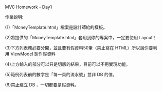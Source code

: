 MVC Homework - Day1

作業說明:

(1)「MoneyTemplate.html」檔案是設計師給的樣板。

(2)將提供的「MoneyTemplate.html」套用到你的專案中，一定要使用 Layout！

(3)下方列表務必要分開，並且要有假資料50筆（禁止寫在 HTML）所以說你要利用 ViewModel 製作假資料

(4)上方輸入的部分可以只是切版的結果，目前可以不用實現功能。

(5)範例列表前的數字是「每一頁的流水號」並非 DB 的值。

(6)禁止建立 DB ，一切都要是假資料。




